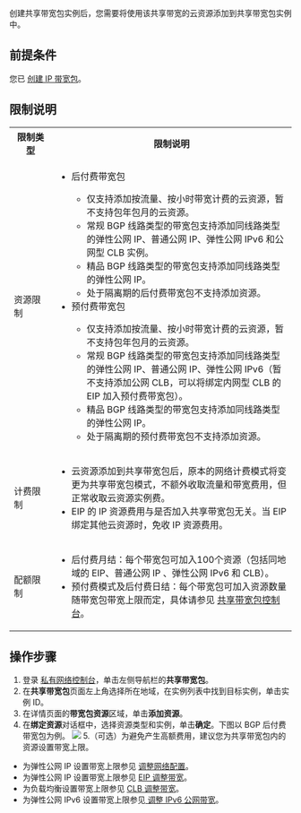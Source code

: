 创建共享带宽包实例后，您需要将使用该共享带宽的云资源添加到共享带宽包实例中。

## 前提条件
您已 [创建 IP 带宽包](https://cloud.tencent.com/document/product/684/39942)。


## 限制说明
<table>
<tr>
<th width="15%">限制类型</th>
<th>限制说明</th>
</tr>
<tr>
<td>资源限制</td>
<td>
<ul><li>后付费带宽包</li><ul>
<li>仅支持添加按流量、按小时带宽计费的云资源，暂不支持包年包月的云资源。</li>
<li>常规 BGP 线路类型的带宽包支持添加同线路类型的弹性公网 IP、普通公网 IP、弹性公网 IPv6 和公网型 CLB 实例。</li>
<li>精品 BGP 线路类型的带宽包支持添加同线路类型的弹性公网 IP。</li>
<li>处于隔离期的后付费带宽包不支持添加资源。</li>
</ul>
<li>预付费带宽包</li><ul>
<li>仅支持添加按流量、按小时带宽计费的云资源，暂不支持包年包月的云资源。</li>
<li>常规 BGP 线路类型的带宽包支持添加同线路类型的弹性公网 IP、普通公网 IP、弹性公网 IPv6（暂不支持添加公网 CLB，可以将绑定内网型 CLB 的 EIP 加入预付费带宽包）。</li>
<li>精品 BGP 线路类型的带宽包支持添加同线路类型的弹性公网 IP。</li>
<li>处于隔离期的预付费带宽包不支持添加资源。</li></ul>
</ul>
</td>
</tr>
<tr>
<td>计费限制</td>
<td>
<ul>
<li>云资源添加到共享带宽包后，原本的网络计费模式将变更为共享带宽包模式，不额外收取流量和带宽费用，但正常收取云资源实例费。</li><li>EIP 的 IP 资源费用与是否加入共享带宽包无关。当 EIP 绑定其他云资源时，免收 IP 资源费用。</li>
</ul>
</td>
</tr>
<tr>
<td>配额限制</td>
<td><ul>
<li>后付费月结：每个带宽包可加入100个资源（包括同地域的 EIP、普通公网 IP 、弹性公网 IPv6 和 CLB）。</li>
<li>预付费模式及后付费日结：每个带宽包可加入资源数量随带宽包带宽上限而定，具体请参见 <a href="https://console.cloud.tencent.com/vpc/package">共享带宽包控制台</a>。</li>
</ul></td>
</tr>
</table>

## 操作步骤
1. 登录 [私有网络控制台](https://console.cloud.tencent.com/vpc/vpc?rid=1)，单击左侧导航栏的**共享带宽包**。
2. 在**共享带宽包**页面左上角选择所在地域，在实例列表中找到目标实例，单击实例 ID。
3. 在详情页面的**带宽包资源**区域，单击**添加资源**。
4. 在**绑定资源**对话框中，选择资源类型和实例，单击**确定**。下图以 BGP 后付费带宽包为例。
![](https://main.qcloudimg.com/raw/314cf9567529a8b4b1531e285084c6ea.png)
5.（可选）为避免产生高额费用，建议您为共享带宽包内的资源设置带宽上限。
 - 为弹性公网 IP 设置带宽上限参见 [调整网络配置](https://cloud.tencent.com/document/product/213/15517)。
 - 为弹性公网 IP 设置带宽上限参见 [EIP 调整带宽](https://cloud.tencent.com/document/product/1199/41705#.E8.B0.83.E6.95.B4.E5.B8.A6.E5.AE.BD)。
 - 为负载均衡设置带宽上限参见 [CLB 调整带宽](https://cloud.tencent.com/document/product/214/52050#.E8.B0.83.E6.95.B4.E5.B8.A6.E5.AE.BD)。
 - 为弹性公网 IPv6 设置带宽上限参见[ 调整 IPv6 公网带宽](https://cloud.tencent.com/document/product/1142/38141#.E8.B0.83.E6.95.B4-ipv6-.E5.85.AC.E7.BD.91.E5.B8.A6.E5.AE.BD)。
